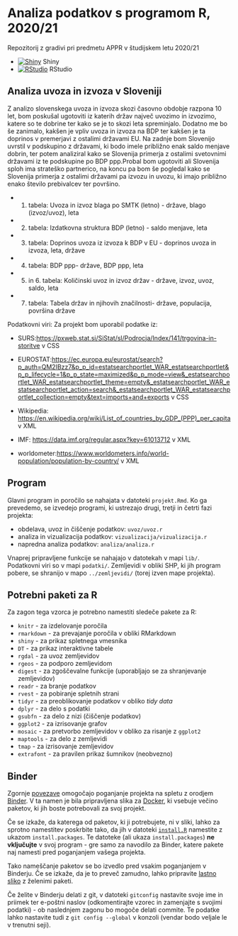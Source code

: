 # Analiza podatkov s programom R, 2020/21

Repozitorij z gradivi pri predmetu APPR v študijskem letu 2020/21

* [![Shiny](http://mybinder.org/badge.svg)](http://mybinder.org/v2/gh/jasapozne/APPR-2020-21/master?urlpath=shiny/APPR-2020-21/projekt.Rmd) Shiny
* [![RStudio](http://mybinder.org/badge.svg)](http://mybinder.org/v2/gh/jasapozne/APPR-2020-21/master?urlpath=rstudio) RStudio

## Analiza uvoza in izvoza v Sloveniji

Z analizo slovenskega uvoza in izvoza skozi časovno obdobje razpona 10 let, bom poskušal ugotoviti iz katerih držav največ uvozimo in izvozimo, katere so te dobrine ter kako se je to skozi leta spreminjalo. Dodatno me bo še zanimalo, kakšen je vpliv uvoza in izvoza na BDP ter kakšen je ta doprinos v premerjavi z ostalimi državami EU. Na zadnje bom Slovenijo uvrstil v podskupino z državami, ki bodo imele približno enak saldo menjave dobrin, ter potem analiziral kako se Slovenija primerja z ostalimi svetovnimi državami iz te podskupine po BDP ppp.Probal bom ugotoviti ali Slovenija sploh ima strateško partnerico, na koncu pa bom še pogledal kako se Slovenija primerja z ostalimi državami pa izvozu in uvozu, ki imajo približno enako število prebivalcev ter površino.

- 1. tabela: Uvoza in izvoz blaga po SMTK (letno) - države, blago (izvoz/uvoz), leta 

- 2. tabela: Izdatkovna struktura BDP (letno) - saldo menjave, leta 

- 3. tabela: Doprinos uvoza iz izvoza k BDP v EU - doprinos uvoza in izvoza, leta, države

- 4. tabela: BDP ppp- države, BDP ppp, leta

- 5. in 6. tabela: Količinski uvoz in izvoz držav - države, izvoz, uvoz, saldo, leta

- 7. tabela: Tabela držav in njihovih značilnosti- države, populacija, površina države 

Podatkovni viri:
Za projekt bom uporabil podatke iz:
- SURS:https://pxweb.stat.si/SiStat/sl/Podrocja/Index/141/trgovina-in-storitve v CSS

- EUROSTAT:https://ec.europa.eu/eurostat/search?p_auth=QM2IBzz7&p_p_id=estatsearchportlet_WAR_estatsearchportlet&p_p_lifecycle=1&p_p_state=maximized&p_p_mode=view&_estatsearchportlet_WAR_estatsearchportlet_theme=empty&_estatsearchportlet_WAR_estatsearchportlet_action=search&_estatsearchportlet_WAR_estatsearchportlet_collection=empty&text=imports+and+exports v CSS

- Wikipedia: https://en.wikipedia.org/wiki/List_of_countries_by_GDP_(PPP)_per_capita v XML

- IMF: https://data.imf.org/regular.aspx?key=61013712 v XML

- worldometer:https://www.worldometers.info/world-population/population-by-country/ v XML
## Program

Glavni program in poročilo se nahajata v datoteki `projekt.Rmd`.
Ko ga prevedemo, se izvedejo programi, ki ustrezajo drugi, tretji in četrti fazi projekta:

* obdelava, uvoz in čiščenje podatkov: `uvoz/uvoz.r`
* analiza in vizualizacija podatkov: `vizualizacija/vizualizacija.r`
* napredna analiza podatkov: `analiza/analiza.r`

Vnaprej pripravljene funkcije se nahajajo v datotekah v mapi `lib/`.
Podatkovni viri so v mapi `podatki/`.
Zemljevidi v obliki SHP, ki jih program pobere,
se shranijo v mapo `../zemljevidi/` (torej izven mape projekta).

## Potrebni paketi za R

Za zagon tega vzorca je potrebno namestiti sledeče pakete za R:

* `knitr` - za izdelovanje poročila
* `rmarkdown` - za prevajanje poročila v obliki RMarkdown
* `shiny` - za prikaz spletnega vmesnika
* `DT` - za prikaz interaktivne tabele
* `rgdal` - za uvoz zemljevidov
* `rgeos` - za podporo zemljevidom
* `digest` - za zgoščevalne funkcije (uporabljajo se za shranjevanje zemljevidov)
* `readr` - za branje podatkov
* `rvest` - za pobiranje spletnih strani
* `tidyr` - za preoblikovanje podatkov v obliko *tidy data*
* `dplyr` - za delo s podatki
* `gsubfn` - za delo z nizi (čiščenje podatkov)
* `ggplot2` - za izrisovanje grafov
* `mosaic` - za pretvorbo zemljevidov v obliko za risanje z `ggplot2`
* `maptools` - za delo z zemljevidi
* `tmap` - za izrisovanje zemljevidov
* `extrafont` - za pravilen prikaz šumnikov (neobvezno)

## Binder

Zgornje [povezave](#analiza-podatkov-s-programom-r-202021)
omogočajo poganjanje projekta na spletu z orodjem [Binder](https://mybinder.org/).
V ta namen je bila pripravljena slika za [Docker](https://www.docker.com/),
ki vsebuje večino paketov, ki jih boste potrebovali za svoj projekt.

Če se izkaže, da katerega od paketov, ki ji potrebujete, ni v sliki,
lahko za sprotno namestitev poskrbite tako,
da jih v datoteki [`install.R`](install.R) namestite z ukazom `install.packages`.
Te datoteke (ali ukaza `install.packages`) **ne vključujte** v svoj program -
gre samo za navodilo za Binder, katere pakete naj namesti pred poganjanjem vašega projekta.

Tako nameščanje paketov se bo izvedlo pred vsakim poganjanjem v Binderju.
Če se izkaže, da je to preveč zamudno,
lahko pripravite [lastno sliko](https://github.com/jaanos/APPR-docker) z želenimi paketi.

Če želite v Binderju delati z git,
v datoteki `gitconfig` nastavite svoje ime in priimek ter e-poštni naslov
(odkomentirajte vzorec in zamenjajte s svojimi podatki) -
ob naslednjem zagonu bo mogoče delati commite.
Te podatke lahko nastavite tudi z `git config --global` v konzoli
(vendar bodo veljale le v trenutni seji).

